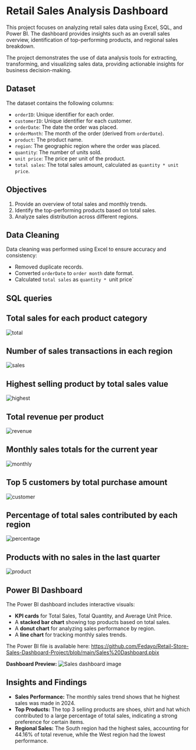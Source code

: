 # Retail Sales Analysis Dashboard
This project focuses on analyzing retail sales data using Excel, SQL, and Power BI. The dashboard provides insights such as an overall sales overview, identification of top-performing products, and regional sales breakdown.

The project demonstrates the use of data analysis tools for extracting, transforming, and visualizing sales data, providing actionable insights for business decision-making.
## Dataset
The dataset contains the following columns:

- `orderID`: Unique identifier for each order.
- `customerID`: Unique identifier for each customer.
- `orderDate`: The date the order was placed.
- `orderMonth`: The month of the order (derived from `orderDate`).
- `product`: The product name.
- `region`: The geographic region where the order was placed.
- `quantity`: The number of units sold.
- `unit price`: The price per unit of the product.
- `total sales`: The total sales amount, calculated as `quantity * unit price`.

## Objectives
1. Provide an overview of total sales and monthly trends.
2. Identify the top-performing products based on total sales.
3. Analyze sales distribution across different regions.

## Data Cleaning
Data cleaning was performed using Excel to ensure accuracy and consistency:
- Removed duplicate records.
- Converted `orderDate` to `order month` date format.
- Calculated `total sales` as `quantity * `unit price`

## SQL queries
## Total sales for each product category
![total](https://github.com/user-attachments/assets/539279d5-f1f6-4741-987a-4671f7fd6c44)


## Number of sales transactions in each region
![sales](https://github.com/user-attachments/assets/2033790b-dc45-44c5-9661-878cf6999582)


## Highest selling product by total sales value
![highest](https://github.com/user-attachments/assets/515e2dd0-fd75-44e2-8d64-4228fd75842b)


## Total revenue per product
![revenue](https://github.com/user-attachments/assets/0c980309-7a22-4834-b24b-36410e163fb0)


## Monthly sales totals for the current year
![monthly](https://github.com/user-attachments/assets/079904e6-75cf-443b-a90c-52fdfe707950)


## Top 5 customers by total purchase amount
![customer](https://github.com/user-attachments/assets/4dcd4081-c833-4db0-b7d7-8147a138a750)


## Percentage of total sales contributed by each region
![percentage](https://github.com/user-attachments/assets/f3acd0bf-a11e-436d-9fb9-1860dca57ad5)


## Products with no sales in the last quarter
![product](https://github.com/user-attachments/assets/9073bc8f-61c6-40b2-b676-1462501130ad)


## Power BI Dashboard
The Power BI dashboard includes interactive visuals:
- **KPI cards** for Total Sales, Total Quantity, and Average Unit Price.
- A **stacked bar chart** showing top products based on total sales.
- A **donut chart** for analyzing sales performance by region.
- A **line chart** for tracking monthly sales trends.

The Power BI file is available here: https://github.com/Fedayo/Retail-Store-Sales-Dashboard-Project/blob/main/Sales%20Dashboard.pbix

**Dashboard Preview:**
![Sales dashboard image](https://github.com/user-attachments/assets/a764efc5-4ef2-40ed-a678-13f9391735f9)

## Insights and Findings
- **Sales Performance:** The monthly sales trend shows that he highest sales was made in 2024.
- **Top Products:** The top 3 selling products are shoes, shirt and hat which contributed to a large percentage of total sales, indicating a strong preference for certain items.
- **Regional Sales:** The South region had the highest sales, accounting for 44.16% of total revenue, while the West region had the lowest performance.



















